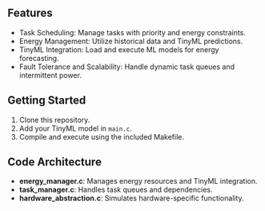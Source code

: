 ## Features
- Task Scheduling: Manage tasks with priority and energy constraints.
- Energy Management: Utilize historical data and TinyML predictions.
- TinyML Integration: Load and execute ML models for energy forecasting.
- Fault Tolerance and Scalability: Handle dynamic task queues and intermittent power.

## Getting Started
1. Clone this repository.
2. Add your TinyML model in `main.c`.
3. Compile and execute using the included Makefile.

## Code Architecture
- **energy_manager.c**: Manages energy resources and TinyML integration.
- **task_manager.c**: Handles task queues and dependencies.
- **hardware_abstraction.c**: Simulates hardware-specific functionality.
